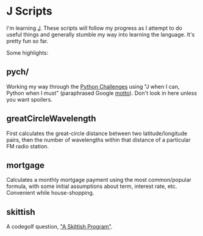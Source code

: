 J Scripts
=========
I'm learning [J][jlang].  These scripts will follow my progress as I attempt to do useful things and generally stumble my way into learning the language.  It's pretty fun so far.

Some highlights:

pych/
-----
Working my way through the [Python Challenges][pych] using "J when I can, Python when I must" (paraphrased Google [motto][alexquote]).  Don't look in here unless you want spoilers.

greatCircleWavelength
---------------------
First calculates the great-circle distance between two latitude/longitude pairs, then the number of wavelengths within that distance of a particular FM radio station.

mortgage
--------
Calculates a monthly mortgage payment using the most common/popular formula, with some initial assumptions about term, interest rate, etc. Convenient while house-shopping.

skittish
--------
A codegolf question, ["A Skittish Program"][skittish].

[files]: http://www.jsoftware.com/docs/help803/dictionary/dx001.htm
[jlang]: http://jsoftware.com
[skittish]: http://codegolf.stackexchange.com/q/43201/18872
[pych]: http://www.pythonchallenge.com/
[alexquote]: https://groups.google.com/d/msg/comp.lang.python/r3Wj6RoD7Bg/oarDWHj55wMJ

